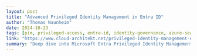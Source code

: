 ```yaml
---
layout: post
title: "Advanced Privileged Identity Management in Entra ID"
author: "Thomas Naunheim"
date: 2024-10-23
tags: [pim, privileged-access, entra-id, identity-governance, azure-security]
link: "https://www.cloud-architekt.net/privileged-identity-management-entra/"
summary: "Deep dive into Microsoft Entra Privileged Identity Management (PIM) covering just-in-time access, approval workflows, access reviews, and integration with Azure Resource Manager for comprehensive privileged access management."
---
```

